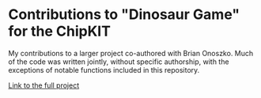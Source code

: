 # Contributions to "Dinosaur Game" for the ChipKIT
My contributions to a larger project co-authored with Brian Onoszko. Much of the code was written jointly, without specific authorship, with the exceptions of notable functions included in this repository.

[Link to the full project](https://github.com/BrianOnoszko/Dinosaur-Game-for-the-ChipKIT)
